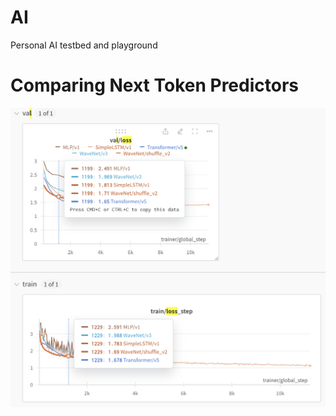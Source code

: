 # AI
Personal AI testbed and playground

# Comparing Next Token Predictors
![WandB](images/wandb.png)
